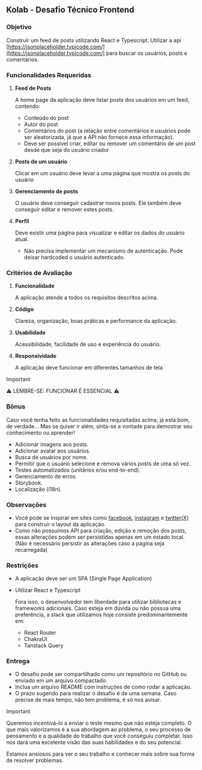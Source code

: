 ## Kolab - Desafio Técnico Frontend

### Objetivo

Construir um feed de posts utilizando React e Typescript.
Utilizar a api [https://jsonplaceholder.typicode.com/](https://jsonplaceholder.typicode.com/) para buscar os usuários, posts e comentários. 

### Funcionalidades Requeridas

1. **Feed de Posts**
   
   A home page da aplicação deve listar posts dos usuários em um feed, contendo:
     - Conteúdo do post
     - Autor do post
     - Comentários do post (a relação entre comentários e usuários pode ser aleatorizada, já que a API não fornece essa informação).
    - Deve ser possível criar, editar ou remover um comentário de um post desde que seja do usuário criador

2. **Posts de um usuário**

   Clicar em um usuário deve levar a uma página que mostra os posts do usuário

3. **Gerenciamento de posts**

   O usuário deve conseguir cadastrar novos posts. Ele também deve conseguir editar e remover estes posts.

4. **Perfil**

   Deve existir uma página para visualizar e editar os dados do usuário atual.
   
   - Não precisa implementar um mecanismo de autenticação. Pode deixar hardcoded o usuário autenticado.

### Critérios de Avaliação

1. **Funcionalidade**
   
   A aplicação atende a todos os requisitos descritos acima.

2. **Código**
   
   Clareza, organização, boas práticas e performance da aplicação.

4. **Usabilidade**
   
   Acessibilidade, facilidade de uso e experiência do usuário.

5. **Responsividade**

   A aplicação deve funcionar em diferentes tamanhos de tela

>[!IMPORTANT]
>⚠️ LEMBRE-SE: FUNCIONAR É ESSENCIAL ⚠️

### Bônus

Caso você tenha feito as funcionalidades requisitadas acima, já está bom, de verdade... Mas se quiser ir além, sinta-se a vontade para demostrar seu conhecimento ou aprender!

- Adicionar imagens aos posts.
- Adicionar avatar aos usuários.
- Busca de usuários por nome.
- Permitir que o usuário selecione e remova vários posts de uma só vez.
- Testes automatizados (unitários e/ou end-to-end).
- Gerenciamento de erros.
- Storybook.
- Localização (i18n).

### Observações

- Você pode se inspirar em sites como [facebook](https://www.facebook.com/), [instagram](https://www.instagram.com/) e [twitter(X)](https://x.com/) para construir o layout da aplicação.  
- Como não possuímos API para criação, edição e remoção dos posts, essas alterações podem ser persistidas apenas em um estado local. (Não é necessário persistir as alterações caso a página seja recarregada)

### Restrições

- A aplicação deve ser um SPA (Single Page Application)
- Utilizar React e Typescript

   Fora isso, o desenvolvedor tem liberdade para utilizar bibliotecas e frameworks adicionais. Caso esteja em dúvida ou não possua uma preferência, a stack que utilizamos hoje consiste predominantemente em:
   - React Router
   - ChakraUI
   - Tanstack Query

### Entrega

- O desafio pode ser compartilhado como um repositório no GitHub ou enviado em um arquivo compactado.
- Inclua um arquivo README com instruções de como rodar a aplicação.
- O prazo sugerido para realizar o desafio é de uma semana. Caso precise de mais tempo, não tem problema, é só nos avisar.

>[!IMPORTANT]
>Queremos incentivá-lo a enviar o teste mesmo que não esteja completo. O que mais valorizamos é a sua abordagem ao problema, o seu processo de pensamento e a qualidade do trabalho que você conseguiu completar. Isso nos dará uma excelente visão das suas habilidades e do seu potencial.

Estamos ansiosos para ver o seu trabalho e conhecer mais sobre sua forma de resolver problemas.

